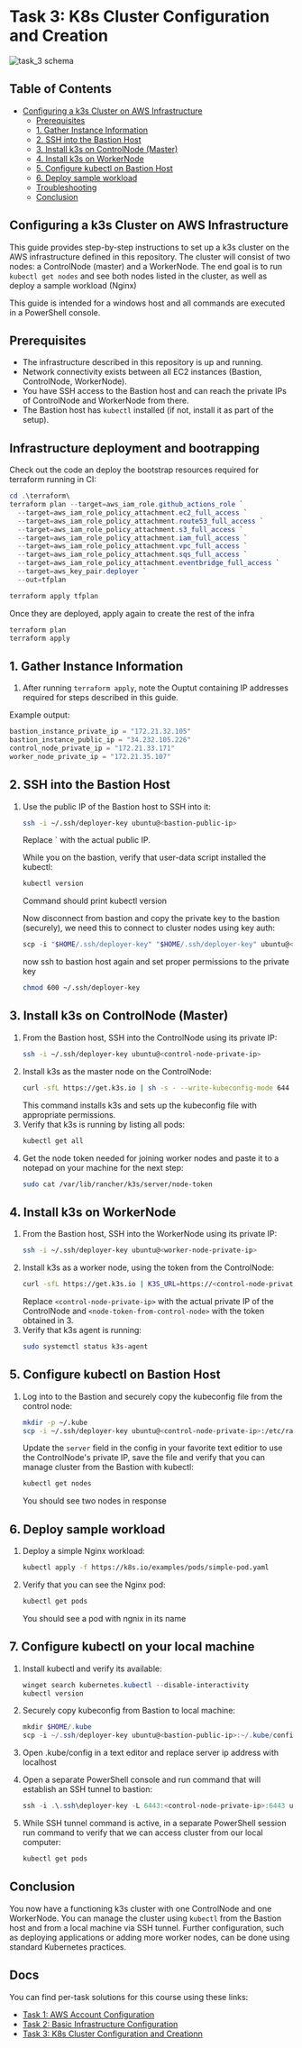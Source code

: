 # Task 3: K8s Cluster Configuration and Creation

![task_3 schema](/docs/aws_architecture.png )

## Table of Contents

- [Configuring a k3s Cluster on AWS Infrastructure](#configuring-a-k3s-cluster-on-aws-infrastructure)
  - [Prerequisites](#prerequisites-1)
  - [1. Gather Instance Information](#1-gather-instance-information)
  - [2. SSH into the Bastion Host](#2-ssh-into-the-bastion-host)
  - [3. Install k3s on ControlNode (Master)](#3-install-k3s-on-controlnode-master)
  - [4. Install k3s on WorkerNode](#4-install-k3s-on-workernode)
  - [5. Configure kubectl on Bastion Host](#5-configure-kubectl-on-bastion-host)
  - [6. Deploy sample workload](#6-deploy-sample-workload)
  - [Troubleshooting](#troubleshooting)
  - [Conclusion](#conclusion)



## Configuring a k3s Cluster on AWS Infrastructure

This guide provides step-by-step instructions to set up a k3s cluster on the AWS infrastructure defined in this repository. The cluster will consist of two nodes: a ControlNode (master) and a WorkerNode. The end goal is to run `kubectl get nodes` and see both nodes listed in the cluster, as well as deploy a sample workload (Nginx)

This guide is intended for a windows host and all commands are executed in a PowerShell console.

## Prerequisites

- The infrastructure described in this repository is up and running.
- Network connectivity exists between all EC2 instances (Bastion, ControlNode, WorkerNode).
- You have SSH access to the Bastion host and can reach the private IPs of ControlNode and WorkerNode from there.
- The Bastion host has `kubectl` installed (if not, install it as part of the setup).

## Infrastructure deployment and bootrapping

Check out the code an deploy the bootstrap resources required for terraform running in CI:

```powershell
cd .\terraform\
terraform plan --target=aws_iam_role.github_actions_role `
  --target=aws_iam_role_policy_attachment.ec2_full_access `
  --target=aws_iam_role_policy_attachment.route53_full_access `
  --target=aws_iam_role_policy_attachment.s3_full_access `
  --target=aws_iam_role_policy_attachment.iam_full_access `
  --target=aws_iam_role_policy_attachment.vpc_full_access `
  --target=aws_iam_role_policy_attachment.sqs_full_access `
  --target=aws_iam_role_policy_attachment.eventbridge_full_access `
  --target=aws_key_pair.deployer `
  --out=tfplan

terraform apply tfplan
```

Once they are deployed, apply again to create the rest of the infra

```powershell
terraform plan
terraform apply
```

## 1. Gather Instance Information

1. After running `terraform apply`, note the Ouptut containing IP addresses required for steps described in this guide.

Example output:

```powershell
bastion_instance_private_ip = "172.21.32.105"
bastion_instance_public_ip = "34.232.105.226"
control_node_private_ip = "172.21.33.171"
worker_node_private_ip = "172.21.35.107"
```


## 2. SSH into the Bastion Host

1. Use the public IP of the Bastion host to SSH into it:
   ```bash
   ssh -i ~/.ssh/deployer-key ubuntu@<bastion-public-ip>
   ```
   Replace <bastion-public-ip>` with the actual public IP.

   While you on the bastion, verify that user-data script installed the kubectl:

   ```bash
   kubectl version
   ```
   Command should print kubectl version

   Now disconnect from bastion and copy the private key to the bastion (securely), we need this to connect to cluster nodes using key auth:
   ```powershell
   scp -i "$HOME/.ssh/deployer-key" "$HOME/.ssh/deployer-key" ubuntu@<bastion-public-ip>:~/.ssh/
   ```
   now ssh to bastion host again and set proper permissions to the private key
   ```bash
   chmod 600 ~/.ssh/deployer-key
   ```


## 3. Install k3s on ControlNode (Master)

1. From the Bastion host, SSH into the ControlNode using its private IP:
   ```bash
   ssh -i ~/.ssh/deployer-key ubuntu@<control-node-private-ip>
   ```
2. Install k3s as the master node on the ControlNode:
   ```bash
   curl -sfL https://get.k3s.io | sh -s - --write-kubeconfig-mode 644
   ```
   This command installs k3s and sets up the kubeconfig file with appropriate permissions.
3. Verify that k3s is running by listing all pods:
   ```bash
   kubectl get all
   ```
4. Get the node token needed for joining worker nodes and paste it to a notepad on your machine for the next step:
   ```bash
   sudo cat /var/lib/rancher/k3s/server/node-token
   ```


## 4. Install k3s on WorkerNode

1. From the Bastion host, SSH into the WorkerNode using its private IP:
   ```bash
   ssh -i ~/.ssh/deployer-key ubuntu@<worker-node-private-ip>
   ```
2. Install k3s as a worker node, using the token from the ControlNode:
   ```bash
   curl -sfL https://get.k3s.io | K3S_URL=https://<control-node-private-ip>:6443 K3S_TOKEN=<node-token-from-control-node> sh -
   ```
   Replace `<control-node-private-ip>` with the actual private IP of the ControlNode and `<node-token-from-control-node>` with the token obtained in 3.
3. Verify that k3s agent is running:
   ```bash
   sudo systemctl status k3s-agent
   ```

## 5. Configure kubectl on Bastion Host

1. Log into to the Bastion and securely copy the kubeconfig file from the control node:
   ```bash
   mkdir -p ~/.kube
   scp -i ~/.ssh/deployer-key ubuntu@<control-node-private-ip>:/etc/rancher/k3s/k3s.yaml ~/.kube/config
   ```
   Update the `server` field in the config in your favorite text editior to use the ControlNode's private IP, save the file and verify that you can manage cluster from the Bastion with kubectl:
   ```bash
   kubectl get nodes
   ```
   You should see two nodes in response

## 6. Deploy sample workload

1. Deploy a simple Nginx workload:
   ```bash
   kubectl apply -f https://k8s.io/examples/pods/simple-pod.yaml
   ```
2. Verify that you can see the Nginx pod:
   ```bash
   kubectl get pods
   ```
   You should see a pod with ngnix in its name

## 7. Configure kubectl on your local machine

1. Install kubectl and verify its available:
   ```powershell
   winget search kubernetes.kubectl --disable-interactivity
   kubectl version
   ```

2. Securely copy kubeconfig from Bastion to local machine:
   ```powershell
   mkdir $HOME/.kube
   scp -i ~/.ssh/deployer-key ubuntu@<bastion-public-ip>:~/.kube/config $HOME/.kube/config
   ```
3. Open .kube/config in a text editor and replace server ip address with localhost

4. Open a separate PowerShell console and run command that will establish an SSH tunnel to bastion:
   ```powershell
   ssh -i .\.ssh\deployer-key -L 6443:<control-node-private-ip>:6443 ubuntu@<bastion-public-ip> -N

5. While SSH tunnel command is active, in a separate PowerShell session run command to verify that we can access cluster from our local computer:
   ```powershell
   kubectl get pods
   ```

## Conclusion

You now have a functioning k3s cluster with one ControlNode and one WorkerNode. You can manage the cluster using `kubectl` from the Bastion host and from a local machine via SSH tunnel. Further configuration, such as deploying applications or adding more worker nodes, can be done using standard Kubernetes practices.


## Docs
You can find per-task solutions for this course using these links:

- [Task 1: AWS Account Configuration](./docs/task_1.md)
- [Task 2: Basic Infrastructure Configuration](./docs/task_2.md)
- [Task 3: K8s Cluster Configuration and Creationn](./docs/task_3.md)
